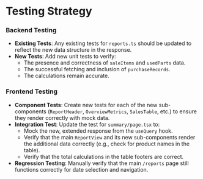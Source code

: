 # **Testing Strategy**

### **Backend Testing**

  - **Existing Tests**: Any existing tests for `reports.ts` should be updated to reflect the new data structure in the response.
  - **New Tests**: Add new unit tests to verify:
      - The presence and correctness of `saleItems` and `usedParts` data.
      - The successful fetching and inclusion of `purchaseRecords`.
      - The calculations remain accurate.

### **Frontend Testing**

  - **Component Tests**: Create new tests for each of the new sub-components (`ReportHeader`, `OverviewMetrics`, `SalesTable`, etc.) to ensure they render correctly with mock data.
  - **Integration Test**: Update the test for `summary/page.tsx` to:
      - Mock the new, extended response from the `useQuery` hook.
      - Verify that the main `ReportView` and its new sub-components render the additional data correctly (e.g., check for product names in the table).
      - Verify that the total calculations in the table footers are correct.
  - **Regression Testing**: Manually verify that the main `/reports` page still functions correctly for date selection and navigation.


